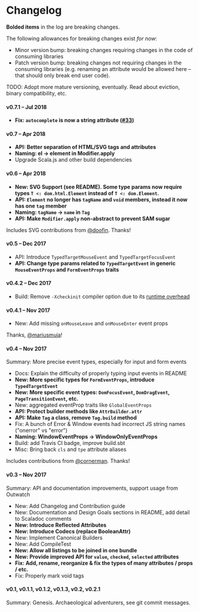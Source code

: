 # Changelog

**Bolded items** in the log are breaking changes.

The following allowances for breaking changes exist _for now_:
* Minor version bump: breaking changes requiring changes in the code of consuming libraries
* Patch version bump: breaking changes not requiring changes in the consuming libraries (e.g. renaming an attribute would be allowed here – that should only break end user code).

TODO: Adopt more mature versioning, eventually. Read about eviction, binary compatibility, etc.

#### v0.7.1 – Jul 2018

* **Fix: `autocomplete` is now a string attribute ([#33](https://github.com/raquo/scala-dom-types/pull/33))**

#### v0.7 – Apr 2018

* **API: Better separation of HTML/SVG tags and attributes**
* **Naming: el -> element in Modifier.apply**
* Upgrade Scala.js and other build dependencies

#### v0.6 – Apr 2018

* **New: SVG Support (see README). Some type params now require types `T <: dom.html.Element` instead of `T <: dom.Element`.** 
* **API: `Element` no longer has `tagName` and `void` members, instead it now has one `tag` member**
* **Naming: `tagName` -> `name` in `Tag`**
* **API: Make `Modifier.apply` non-abstract to prevent SAM sugar**

Includes SVG contributions from [@doofin](https://github.com/doofin). Thanks!

#### v0.5 – Dec 2017

* API: Introduce `TypedTargetMouseEvent` and `TypedTargetFocusEvent`
* **API: Change type params related to `TypedTargetEvent` in generic `MouseEventProps` and `FormEventProps` traits**

#### v0.4.2 – Dec 2017

* Build: Remove `-Xcheckinit` compiler option due to its [runtime overhead](https://docs.scala-lang.org/tutorials/FAQ/initialization-order.html)

#### v0.4.1 – Nov 2017

* New: Add missing `onMouseLeave` and `onMouseEnter` event props

Thanks, [@mariusmuja](https://github.com/mariusmuja)!

#### v0.4 – Nov 2017

Summary: More precise event types, especially for input and form events

* Docs: Explain the difficulty of properly typing input events in README
* **New: More specific types for `FormEventProps`, introduce `TypedTargetEvent`**
* **New: More specific event types: `DomFocusEvent`, `DomDragEvent`, `PageTransitionEvent`, etc.** 
* New: aggregated eventProp traits like `GlobalEventProps`
* **API: Protect builder methods like `AttrBuilder.attr`**
* **API: Make `Tag` a class, remove `Tag.build` method**
* Fix: A bunch of Error & Window events had incorrect JS string names ("onerror" vs "error") 
* **Naming: WindowEventProps -> WindowOnlyEventProps**
* Build: add Travis CI badge, improve build.sbt
* Misc: Bring back `cls` and `tpe` attribute aliases

Includes contributions from [@cornerman](https://github.com/cornerman). Thanks!

#### v0.3 – Nov 2017

Summary: API and documentation improvements, support usage from Outwatch 

* New: Add Changelog and Contribution guide
* New: Documentation and Design Goals sections in README, add detail to Scaladoc comments
* **New: Introduce Reflected Attributes**
* **New: Introduce Codecs (replace BooleanAttr)**
* New: Implement Canonical Builders
* New: Add CompileTest
* **New: Allow all listings to be joined in one bundle**
* **New: Provide improved API for `value`, `checked`, `selected` attributes**
* **Fix: Add, rename, reorganize & fix the types of many attributes / props / etc.**
* Fix: Properly mark void tags

#### v0.1, v0.1.1, v0.1.2, v0.1.3, v0.2, v0.2.1

Summary: Genesis. Archaeological adventurers, see git commit messages.
